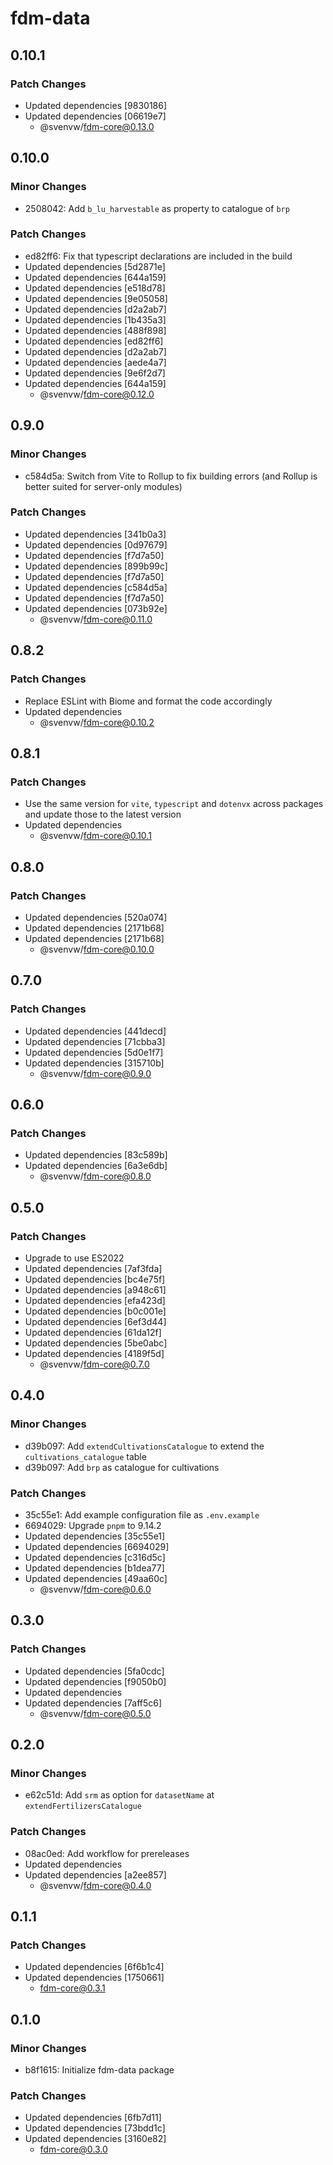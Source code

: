 # fdm-data

## 0.10.1

### Patch Changes

- Updated dependencies [9830186]
- Updated dependencies [06619e7]
  - @svenvw/fdm-core@0.13.0

## 0.10.0

### Minor Changes

- 2508042: Add `b_lu_harvestable` as property to catalogue of `brp`

### Patch Changes

- ed82ff6: Fix that typescript declarations are included in the build
- Updated dependencies [5d2871e]
- Updated dependencies [644a159]
- Updated dependencies [e518d78]
- Updated dependencies [9e05058]
- Updated dependencies [d2a2ab7]
- Updated dependencies [1b435a3]
- Updated dependencies [488f898]
- Updated dependencies [ed82ff6]
- Updated dependencies [d2a2ab7]
- Updated dependencies [aede4a7]
- Updated dependencies [9e6f2d7]
- Updated dependencies [644a159]
  - @svenvw/fdm-core@0.12.0

## 0.9.0

### Minor Changes

- c584d5a: Switch from Vite to Rollup to fix building errors (and Rollup is better suited for server-only modules)

### Patch Changes

- Updated dependencies [341b0a3]
- Updated dependencies [0d97679]
- Updated dependencies [f7d7a50]
- Updated dependencies [899b99c]
- Updated dependencies [f7d7a50]
- Updated dependencies [c584d5a]
- Updated dependencies [f7d7a50]
- Updated dependencies [073b92e]
  - @svenvw/fdm-core@0.11.0

## 0.8.2

### Patch Changes

- Replace ESLint with Biome and format the code accordingly
- Updated dependencies
  - @svenvw/fdm-core@0.10.2

## 0.8.1

### Patch Changes

- Use the same version for `vite`, `typescript` and `dotenvx` across packages and update those to the latest version
- Updated dependencies
  - @svenvw/fdm-core@0.10.1

## 0.8.0

### Patch Changes

- Updated dependencies [520a074]
- Updated dependencies [2171b68]
- Updated dependencies [2171b68]
  - @svenvw/fdm-core@0.10.0

## 0.7.0

### Patch Changes

- Updated dependencies [441decd]
- Updated dependencies [71cbba3]
- Updated dependencies [5d0e1f7]
- Updated dependencies [315710b]
  - @svenvw/fdm-core@0.9.0

## 0.6.0

### Patch Changes

- Updated dependencies [83c589b]
- Updated dependencies [6a3e6db]
  - @svenvw/fdm-core@0.8.0

## 0.5.0

### Patch Changes

- Upgrade to use ES2022
- Updated dependencies [7af3fda]
- Updated dependencies [bc4e75f]
- Updated dependencies [a948c61]
- Updated dependencies [efa423d]
- Updated dependencies [b0c001e]
- Updated dependencies [6ef3d44]
- Updated dependencies [61da12f]
- Updated dependencies [5be0abc]
- Updated dependencies [4189f5d]
  - @svenvw/fdm-core@0.7.0

## 0.4.0

### Minor Changes

- d39b097: Add `extendCultivationsCatalogue` to extend the `cultivations_catalogue` table
- d39b097: Add `brp` as catalogue for cultivations

### Patch Changes

- 35c55e1: Add example configuration file as `.env.example`
- 6694029: Upgrade `pnpm` to 9.14.2
- Updated dependencies [35c55e1]
- Updated dependencies [6694029]
- Updated dependencies [c316d5c]
- Updated dependencies [b1dea77]
- Updated dependencies [49aa60c]
  - @svenvw/fdm-core@0.6.0

## 0.3.0

### Patch Changes

- Updated dependencies [5fa0cdc]
- Updated dependencies [f9050b0]
- Updated dependencies
- Updated dependencies [7aff5c6]
  - @svenvw/fdm-core@0.5.0

## 0.2.0

### Minor Changes

- e62c51d: Add `srm` as option for `datasetName` at `extendFertilizersCatalogue`

### Patch Changes

- 08ac0ed: Add workflow for prereleases
- Updated dependencies
- Updated dependencies [a2ee857]
  - @svenvw/fdm-core@0.4.0

## 0.1.1

### Patch Changes

- Updated dependencies [6f6b1c4]
- Updated dependencies [1750661]
  - fdm-core@0.3.1

## 0.1.0

### Minor Changes

- b8f1615: Initialize fdm-data package

### Patch Changes

- Updated dependencies [6fb7d11]
- Updated dependencies [73bdd1c]
- Updated dependencies [3160e82]
  - fdm-core@0.3.0
